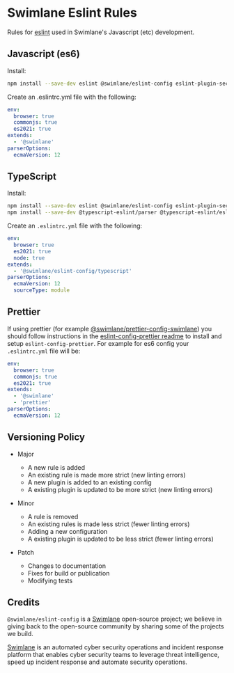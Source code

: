 # Swimlane Eslint Rules

Rules for [eslint](https://github.com/eslint/eslint) used in Swimlane's Javascript (etc) development.

## Javascript (es6)

Install:

```sh
npm install --save-dev eslint @swimlane/eslint-config eslint-plugin-security
```

Create an .eslintrc.yml file with the following:

```yaml
env:
  browser: true
  commonjs: true
  es2021: true
extends:
  - '@swimlane'
parserOptions:
  ecmaVersion: 12
```

## TypeScript

Install:

```sh
npm install --save-dev eslint @swimlane/eslint-config eslint-plugin-security
npm install --save-dev @typescript-eslint/parser @typescript-eslint/eslint-plugin
```

Create an `.eslintrc.yml` file with the following:

```yaml
env:
  browser: true
  es2021: true
  node: true
extends:
  - '@swimlane/eslint-config/typescript'
parserOptions:
  ecmaVersion: 12
  sourceType: module
```

## Prettier

If using prettier (for example [@swimlane/prettier-config-swimlane](https://github.com/swimlane/prettier-config-swimlane)) you should follow instructions in the [eslint-config-prettier readme](https://github.com/prettier/eslint-config-prettier#readme) to install and setup `eslint-config-prettier`. For example for es6 config your
`.eslintrc.yml` file will be:

```yaml
env:
  browser: true
  commonjs: true
  es2021: true
extends:
  - '@swimlane'
  - 'prettier'
parserOptions:
  ecmaVersion: 12
```

## Versioning Policy

- Major

  - A new rule is added
  - An existing rule is made more strict (new linting errors)
  - A new plugin is added to an existing config
  - A existing plugin is updated to be more strict (new linting errors)

- Minor

  - A rule is removed
  - An existing rules is made less strict (fewer linting errors)
  - Adding a new configuration
  - A existing plugin is updated to be less strict (fewer linting errors)

- Patch
  - Changes to documentation
  - Fixes for build or publication
  - Modifying tests

## Credits

`@swimlane/eslint-config` is a [Swimlane](http://swimlane.com) open-source project; we
believe in giving back to the open-source community by sharing some of the
projects we build.

[Swimlane](http://www.swimlane.com) is an automated cyber security operations and incident response
platform that enables cyber security teams to leverage threat intelligence,
speed up incident response and automate security operations.
